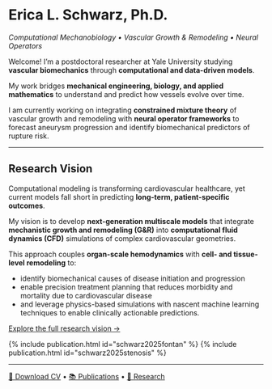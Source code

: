 # Erica L. Schwarz, Ph.D.
_Computational Mechanobiology • Vascular Growth & Remodeling • Neural Operators_

Welcome! I’m a postdoctoral researcher at Yale University studying **vascular biomechanics** through **computational and data-driven models**.

My work bridges **mechanical engineering, biology, and applied mathematics** to understand and predict how vessels evolve over time.

I am currently working on integrating **constrained mixture theory** of vascular growth and remodeling with **neural operator frameworks** to forecast aneurysm progression and identify biomechanical predictors of rupture risk.  

---

## Research Vision
Computational modeling is transforming cardiovascular healthcare, yet current models fall short in predicting **long-term, patient-specific outcomes**.  

My vision is to develop **next-generation multiscale models** that integrate **mechanistic growth and remodeling (G&R)** into **computational fluid dynamics (CFD)** simulations of complex cardiovascular geometries.  

This approach couples **organ-scale hemodynamics** with **cell- and tissue-level remodeling** to: 

- identify biomechanical causes of disease initiation and progression
- enable precision treatment planning that reduces morbidity and mortality due to cardiovascular disease
- and leverage physics-based simulations with nascent machine learning techniques to enable clinically actionable predictions.  

[Explore the full research vision →](vision)

{% include publication.html id="schwarz2025fontan" %}
{% include publication.html id="schwarz2025stenosis" %}

---

[📄 Download CV](cv) • [📚 Publications](publications) • [🔬 Research](research)